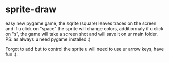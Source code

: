 # sprite-draw
easy new pygame game, the sqrite (square) leaves traces on the screen and if u click on "space" the sprite will change colors, additionnaly if u click on "s", the game will take a screen shot and will save it on ur main folder. PS: as always u need pygame installed :)

Forgot to add but to control the sprite u will need to use ur arrow keys, have fun :).

